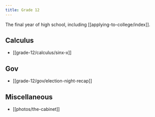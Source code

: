 ```yaml
---
title: Grade 12
---
```


The final year of high school, including [[applying-to-college/index]].

## Calculus

- [[grade-12/calculus/sinx-x]]

## Gov

- [[grade-12/gov/election-night-recap]]

## Miscellaneous

- [[photos/the-cabinet]]
